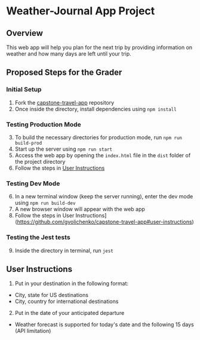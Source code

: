 # Weather-Journal App Project

## Overview
This web app will help you plan for the next trip by providing information on weather and how many days are left until your trip.

## Proposed Steps for the Grader
### Initial Setup
1. Fork the [capstone-travel-app](https://github.com/gvolichenko/capstone-travel-app) repository
2. Once inside the directory, install dependencies using `npm install`

### Testing Production Mode
3. To build the necessary directories for production mode, run `npm run build-prod`
4. Start up the server using `npm run start`
5. Access the web app by opening the `index.html` file in the `dist` folder of the project directory
6. Follow the steps in [User Instructions](https://github.com/gvolichenko/capstone-travel-app#user-instructions) 

### Testing Dev Mode
6. In a new terminal window (keep the server running), enter the dev mode using `npm run build-dev`
7. A new browser window will appear with the web app
8. Follow the steps in User Instructions](https://github.com/gvolichenko/capstone-travel-app#user-instructions) 

### Testing the Jest tests
9. Inside the directory in terminal, run `jest`

## User Instructions 
1. Put in your destination in the following format:
- City, state for US destinations
- City, country for international destinations

2. Put in the date of your anticipated departure
- Weather forecast is supported for today's date and the following 15 days (API limitation)